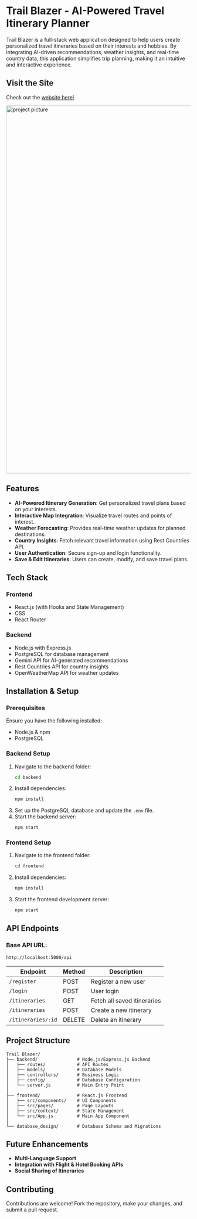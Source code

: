 # Trail Blazer - AI-Powered Travel Itinerary Planner

Trail Blazer is a full-stack web application designed to help users create personalized travel itineraries based on their interests and hobbies. By integrating AI-driven recommendations, weather insights, and real-time country data, this application simplifies trip planning, making it an intuitive and interactive experience.

## Visit the Site
Check out the [website here!](https://trailblazer-trip-planning.onrender.com/)

[<img width="1000" alt="project picture" src="https://github.com/agamjotsodhi/TrailBlazer/blob/main/frontend/src/assets/preview.png?raw=true">](https://curated-render.onrender.com)


## Features

- **AI-Powered Itinerary Generation**: Get personalized travel plans based on your interests.
- **Interactive Map Integration**: Visualize travel routes and points of interest.
- **Weather Forecasting**: Provides real-time weather updates for planned destinations.
- **Country Insights**: Fetch relevant travel information using Rest Countries API.
- **User Authentication**: Secure sign-up and login functionality.
- **Save & Edit Itineraries**: Users can create, modify, and save travel plans.

## Tech Stack

### Frontend

- React.js (with Hooks and State Management)
- CSS
- React Router

### Backend

- Node.js with Express.js
- PostgreSQL for database management
- Gemini API for AI-generated recommendations
- Rest Countries API for country insights
- OpenWeatherMap API for weather updates

## Installation & Setup

### Prerequisites

Ensure you have the following installed:

- Node.js & npm
- PostgreSQL

### Backend Setup

1. Navigate to the backend folder:
   ```bash
   cd backend
   ```
2. Install dependencies:
   ```bash
   npm install
   ```
3. Set up the PostgreSQL database and update the `.env` file.
4. Start the backend server:
   ```bash
   npm start
   ```

### Frontend Setup

1. Navigate to the frontend folder:
   ```bash
   cd frontend
   ```
2. Install dependencies:
   ```bash
   npm install
   ```
3. Start the frontend development server:
   ```bash
   npm start
   ```

## API Endpoints

### Base API URL:

```
http://localhost:5000/api
```

| Endpoint           | Method | Description                 |
| ------------------ | ------ | --------------------------- |
| `/register`        | POST   | Register a new user         |
| `/login`           | POST   | User login                  |
| `/itineraries`     | GET    | Fetch all saved itineraries |
| `/itineraries`     | POST   | Create a new itinerary      |
| `/itineraries/:id` | DELETE | Delete an itinerary         |

## Project Structure

```
Trail Blazer/
├── backend/               # Node.js/Express.js Backend
│   ├── routes/            # API Routes
│   ├── models/            # Database Models
│   ├── controllers/       # Business Logic
│   ├── config/            # Database Configuration
│   └── server.js          # Main Entry Point
│
├── frontend/              # React.js Frontend
│   ├── src/components/    # UI Components
│   ├── src/pages/         # Page Layouts
│   ├── src/context/       # State Management
│   └── src/App.js         # Main App Component
│
└── database_design/       # Database Schema and Migrations
```

## Future Enhancements

- **Multi-Language Support**
- **Integration with Flight & Hotel Booking APIs**
- **Social Sharing of Itineraries**

## Contributing

Contributions are welcome! Fork the repository, make your changes, and submit a pull request.


